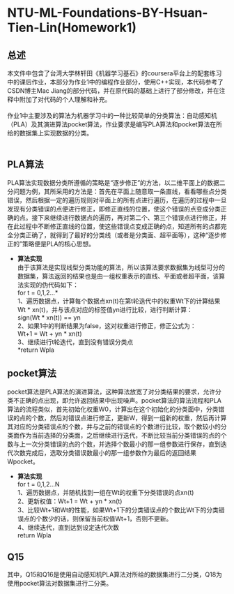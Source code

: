 NTU-ML-Foundations-BY-Hsuan-Tien-Lin(Homework1)
===
总述
---
  本文件中包含了台湾大学林轩田《机器学习基石》的coursera平台上的配套练习中的课后作业，本部分为作业1中的编程作业部分，使用C++实现，本代码参考了CSDN博主Mac Jiang的部分代码，并在原代码的基础上进行了部分修改，并在注释中附加了对代码的个人理解和补充。<br>
<br>
  作业1中主要涉及的算法为机器学习中的一种比较简单的分类算法：自动感知机（PLA）及其演进算法pocket算法，作业要求是编写PLA算法和pocket算法在所给的数据集上实现数据的分类。<br>
<br>
## PLA算法<br>
  PLA算法实现数据分类所遵循的策略是“逐步修正”的方法，以二维平面上的数据二分问题为例，其所采用的方法是：首先在平面上随意取一条直线，看看哪些点分类错误，然后根据一定的遍历规则对平面上的所有点进行遍历，在遍历的过程中一旦发现有分类错误的点便进行修正，即修正直线的位置，使这个错误的点变成分类正确的点。接下来继续进行数据点的遍历，再对第二个、第三个错误点进行修正，并在此过程中不断修正直线的位置，使这些错误点变成正确的点，知道所有的点都完全分类正确了，就得到了最好的分类线（或者是分类面、超平面等），这种“逐步修正的”策略便是PLA的核心思想。<br>
  * **算法实现**<br>
    由于该算法是实现线型分类功能的算法，所以该算法要求数据集为线型可分的数据集，算法返回的结果也是由一组权重表示的直线、平面或者超平面，该算法实现的伪代码如下：<br>
    for t = 0,1,2...*<br>
      1、遍历数据点，计算每个数据点xn(t)在第t轮迭代中的权重Wt下的计算结果Wt * xn(t)，并与该点对应的标签值yn进行比较，进行判断计算：<br>
      sign(Wt * xn(t)) == yn<br>
      2、如果1中的判断结果为false，这对权重进行修正，修正公式为：<br>
      Wt+1 = Wt + yn * xn(t)<br>
      3、继续进行t轮迭代，直到没有错误分类点<br>
    *return Wpla<br>
 ## pocket算法<br>
  pocket算法是PLA算法的演进算法，这种算法放宽了对分类结果的要求，允许分类不正确的点出现，即允许返回结果中出现噪声。pocket算法的算法流程和PLA算法的流程类似，首先初始化权重W0，计算出在这个初始化的分类面中，分类错误的点的个数，然后对错误点进行修正，更新W，得到一组新的权重，然后再计算其对应的分类错误点的个数，并与之前的错误点的个数进行比较，取个数较小的分类面作为当前选择的分类面，之后继续进行迭代，不断比较当前分类错误的点的个数与上一次分类错误的点的个数，并选择个数最小的那一组参数进行保存，直到迭代次数完成后，选取分类错误数最小的那一组参数作为最后的返回结果Wpocket。<br>
  * **算法实现**<br>
    for t = 0,1,2...N<br>
      1、遍历数据点，并随机找到一组在Wt的权重下分类错误的点xn(t)<br>
      2、更新权值：Wt+1 = Wt + yn * xn(t)<br>
      3、比较Wt+1和Wt的性能，如果Wt+1下的分类错误点的个数比Wt下的分类错误点的个数少的话，则保留当前权值Wt+1，否则不更新。<br>
      4、继续迭代，直到达到设定迭代次数<br>
    return Wpla<br>
  
Q15
---

其中，Q15和Q16是使用自动感知机PLA算法对所给的数据集进行二分类，Q18为使用pocket算法对数据集进行二分类。
